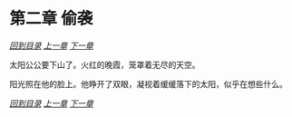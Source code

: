 # 第二章 偷袭

_[回到目录](README.md) [上一章](1.md) [下一章](3.md)_

太阳公公要下山了。火红的晚霞，笼罩着无尽的天空。

阳光照在他的脸上。他睁开了双眼，凝视着缓缓落下的太阳，似乎在想些什么。

_[回到目录](README.md) [上一章](1.md) [下一章](3.md)_
